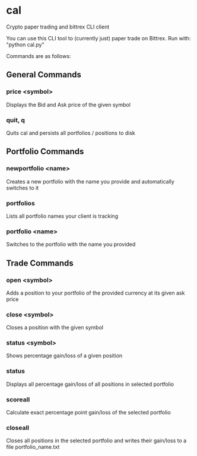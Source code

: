 # cal
Crypto paper trading and bittrex CLI client

You can use this CLI tool to (currently just) paper trade on Bittrex. Run with: "python cal.py"

Commands are as follows:

## General Commands
### price \<symbol\>

Displays the Bid and Ask price of the given symbol

### quit, q

Quits cal and persists all portfolios / positions to disk

## Portfolio Commands
### newportfolio \<name\>

Creates a new portfolio with the name you provide and automatically switches to it

### portfolios

Lists all portfolio names your client is tracking

### portfolio \<name\>

Switches to the portfolio with the name you provided

## Trade Commands
### open \<symbol\>

Adds a position to your portfolio of the provided currency at its given ask price

### close \<symbol\>

Closes a position with the given symbol

### status \<symbol\>

Shows percentage gain/loss of a given position 

### status

Displays all percentage gain/loss of all positions in selected portfolio

### scoreall

Calculate exact percentage point gain/loss of the selected portfolio

### closeall

Closes all positions in the selected portfolio and writes their gain/loss to a file portfolio_name.txt
